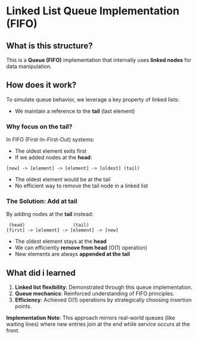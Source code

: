# Linked List Queue Implementation (FIFO)

## What is this structure?
This is a **Queue (FIFO)** implementation that internally uses **linked nodes** for data manipulation.

## How does it work?
To simulate queue behavior, we leverage a key property of linked lists: 
- We maintain a reference to the **tail** (last element)

### Why focus on the tail?
In FIFO (First-In-First-Out) systems:
- The oldest element exits first
- If we added nodes at the **head**:

```
[new] -> [element] -> [element] -> [oldest] (tail)
```
- The oldest element would be at the tail
- No efficient way to remove the tail node in a linked list

### The Solution: Add at tail
By adding nodes at the **tail** instead:

```
 (head)                  (tail)
[first] -> [element] -> [element] -> [new]
```
- The oldest element stays at the **head**
- We can efficiently **remove from head** (O(1) operation)
- New elements are always **appended at the tail**

## What did i learned
1. **Linked list flexibility**: Demonstrated through this queue implementation.
2. **Queue mechanics**: Reinforced understanding of FIFO principles.
3. **Efficiency**: Achieved O(1) operations by strategically choosing insertion points.

**Implementation Note**:
This approach mirrors real-world queues (like waiting lines) where new entries join at the end while
service occurs at the front.

